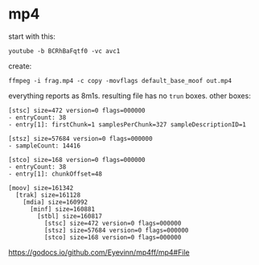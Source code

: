 # mp4

start with this:

~~~
youtube -b BCRhBaFqtf0 -vc avc1
~~~

create:

~~~
ffmpeg -i frag.mp4 -c copy -movflags default_base_moof out.mp4
~~~

everything reports as 8m1s. resulting file has no `trun` boxes. other boxes:

~~~
[stsc] size=472 version=0 flags=000000
- entryCount: 38
- entry[1]: firstChunk=1 samplesPerChunk=327 sampleDescriptionID=1

[stsz] size=57684 version=0 flags=000000
- sampleCount: 14416

[stco] size=168 version=0 flags=000000
- entryCount: 38
- entry[1]: chunkOffset=48

[moov] size=161342
  [trak] size=161128
    [mdia] size=160992
      [minf] size=160881
        [stbl] size=160817
          [stsc] size=472 version=0 flags=000000
          [stsz] size=57684 version=0 flags=000000
          [stco] size=168 version=0 flags=000000
~~~

https://godocs.io/github.com/Eyevinn/mp4ff/mp4#File
